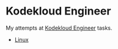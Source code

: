 # Kodekloud Engineer

My attempts at [Kodekloud Engineer](https://engineer.kodekloud.com/signup?referral=6635aab5caf29cc2d6524b34) tasks.

- [Linux](./linux.md)

